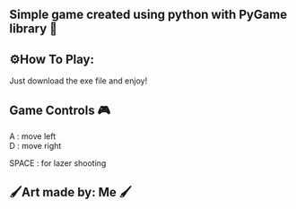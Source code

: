 Simple game created using python with PyGame library 🐍 
-
## ⚙️How To Play:
Just download the exe file and enjoy!

Game Controls 🎮
-
A : move left  
D : move right

SPACE : for lazer shooting

🖌️Art made by: Me 🖌️
-

